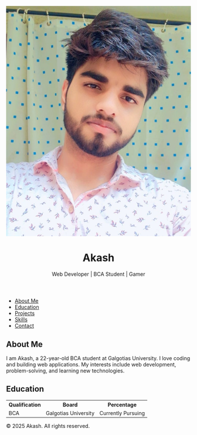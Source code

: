 <!DOCTYPE html>
<html lang="en">

<head>
  <meta charset="UTF-8" />
  <meta name="viewport" content="width=device-width, initial-scale=1.0" />
  <script src="https://kit.fontawesome.com/a076d05399.js" crossorigin="anonymous"></script>
  <script src="https://cdn.tailwindcss.com"></script>
  <title>Akash's Portfolio</title>
  <style>
    html {
      scroll-behavior: smooth;
    }

    .animate-gradient-x {
      animation: gradient 10s ease infinite;
    }

    @keyframes gradient {
      0% {
        background-position: 0% 50%;
      }

      50% {
        background-position: 100% 50%;
      }

      100% {
        background-position: 0% 50%;
      }
    }
  </style>
</head>

<body class="bg-gradient-to-r from-cyan-500 to-yellow-500 text-white animate-gradient-x">
  <header class="text-center py-8">
    <div class="flex flex-col items-center">
      <img src="./assets/akash.jpg" class="w-32 h-32 rounded-full border-4 border-white shadow-lg transform hover:scale-110 transition-all duration-300" />
      <h1 class="text-3xl font-bold mt-4">Akash</h1>
      <p class="text-lg">Web Developer | BCA Student | Gamer</p>
    </div>
  </header>

  <nav class="bg-gray-900 py-4 sticky top-0 w-full shadow-lg">
    <ul class="flex flex-wrap justify-center space-x-4 md:space-x-8">
      <li><a href="#about" class="text-white hover:text-yellow-400 transition transform hover:scale-110">About Me</a></li>
      <li><a href="#education" class="text-white hover:text-yellow-400 transition transform hover:scale-110">Education</a></li>
      <li><a href="#projects" class="text-white hover:text-yellow-400 transition transform hover:scale-110">Projects</a></li>
      <li><a href="#skills" class="text-white hover:text-yellow-400 transition transform hover:scale-110">Skills</a></li>
      <li><a href="#contact" class="text-white hover:text-yellow-400 transition transform hover:scale-110">Contact</a></li>
    </ul>
  </nav>

  <section id="about" class="max-w-4xl mx-auto bg-white text-gray-900 p-6 mt-6 rounded-lg shadow-lg hover:shadow-2xl transform hover:scale-105 transition-all duration-300">
    <h2 class="text-2xl font-bold mb-2">About Me</h2>
    <p>I am Akash, a 22-year-old BCA student at Galgotias University. I love coding and building web applications. My interests include web development, problem-solving, and learning new technologies.</p>
  </section>

  <section id="education" class="max-w-4xl mx-auto bg-white text-gray-900 p-6 mt-6 rounded-lg shadow-lg hover:shadow-2xl transform hover:scale-105 transition-all duration-300">
    <h2 class="text-2xl font-bold mb-2">Education</h2>
    <table class="w-full border-collapse border border-gray-300 text-center">
      <tr class="bg-gray-200">
        <th class="border p-2">Qualification</th>
        <th class="border p-2">Board</th>
        <th class="border p-2">Percentage</th>
      </tr>
      <tr>
        <td class="border p-2">BCA</td>
        <td class="border p-2">Galgotias University</td>
        <td class="border p-2">Currently Pursuing</td>
      </tr>
    </table>
  </section>

  <footer class="text-center py-4 mt-6 bg-gray-900 text-white shadow-lg">
    <p>&copy; 2025 Akash. All rights reserved.</p>
  </footer>
</body>

</html>
